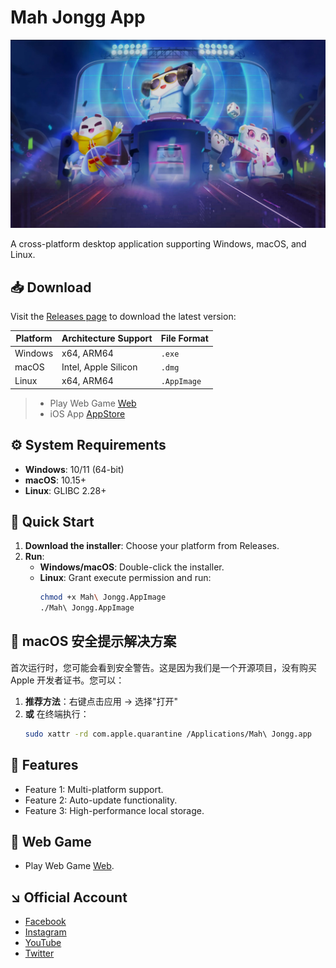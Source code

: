 # Mah Jongg App

![Banner](https://github.com/Mahj4Fun/MahJongg4fun/blob/main/banner.jpg) <!-- Replace with project banner -->

A cross-platform desktop application supporting Windows, macOS, and Linux.

## 📥 Download

Visit the [Releases page](https://github.com/Mahj4Fun/MahJongg4fun/releases) to download the latest version:

| Platform   | Architecture Support | File Format   |
|------------|----------------------|---------------|
| Windows    | x64, ARM64           | `.exe`        |
| macOS      | Intel, Apple Silicon | `.dmg`        |
| Linux      | x64, ARM64           | `.AppImage`   |

> - Play Web Game [Web](https://www.mahjongg4fun.com)
> - iOS App [AppStore](https://apps.apple.com/app/id6746219026)

## ⚙️ System Requirements

- ​**Windows**: 10/11 (64-bit)
- ​**macOS**: 10.15+
- ​**Linux**: GLIBC 2.28+

## 🚀 Quick Start

1. ​**Download the installer**: Choose your platform from Releases.
2. ​**Run**:
   - ​**Windows/macOS**: Double-click the installer.
   - ​**Linux**: Grant execute permission and run:
     ```bash
     chmod +x Mah\ Jongg.AppImage
     ./Mah\ Jongg.AppImage
     ```
## 🚀 macOS 安全提示解决方案

首次运行时，您可能会看到安全警告。这是因为我们是一个开源项目，没有购买 Apple 开发者证书。您可以：

1. ​**推荐方法**​：右键点击应用 → 选择"打开"
2. ​**或**​ 在终端执行：
   ```bash
   sudo xattr -rd com.apple.quarantine /Applications/Mah\ Jongg.app
   
## 📖 Features

- Feature 1: Multi-platform support.
- Feature 2: Auto-update functionality.
- Feature 3: High-performance local storage.

## 🔄 Web Game

- Play Web Game [Web](https://www.mahjongg4fun.com).

## ↘️ Official Account

- [Facebook](https://www.facebook.com/MahJongg4Fun)
- [Instagram](https://www.instagram.com/mahj4fun/)
- [YouTube](https://www.youtube.com/@MahJongg4Fun)
- [Twitter](https://twitter.com/FunMah97331)
